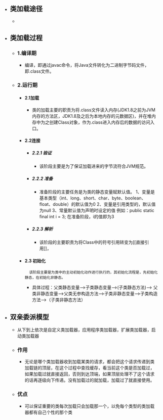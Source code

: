 - ## 类加载途径
	-
- ## 类加载过程
	- ### 1.编译期
		- 编译，即通过javac命令，将Java文件转化为二进制字节码文件，即.class文件。
	- ### 2.运行期
		- #### 2.1加载
			- 类的加载主要的职责为将.class文件读入内存(JDK1.8之前为JVM内存的方法区，JDK1.8及之后为本地内存的元数据区)，并在堆内存中为之创建Class对象，作为.class进入内存后的数据的访问入口。
		- #### 2.2连接
			- ##### 2.2.1 验证
				- 该阶段主要是为了保证加载进来的字节流符合JVM规范。
			- ##### 2.2.2 准备
				- 准备阶段的主要任务是为类的静态变量赋默认值。
				  1、变量是基本类型（int、long、short、char、byte、boolean、float、double）的默认值为0
				  2、变量是引用类型的，默认值为null
				  3、常量默认值为声明时设定的值
				  例如：public static final int i = 3; 在准备阶段，i的值即为3
			- ##### 2.2.3 解析
				- 该阶段的主要职责为将Class中的符号引用转变为[[直接引用]]，
		- #### 2.3 初始化
		        该阶段主要是为类中的主动初始化动作进行执行的，其初始化流程是，先初始化静态，在初始化非静态。
			- 具体过程：父类静态变量-->子类静态变量-->(子类静态方法)-->   父类非静态变量-->父类无参构造方法-->子类非静态变量-->子类构造方法-->（子类非静态方法）
- ## 双亲委派模型
	- 从下到上依次是自定义类加载器，应用程序类加载器，扩展类加载器，启动类加载器
	- ### 作用
		- 无论是哪个类加载器收到加载某类的请求，都会把这个请求传递到类加载链的顶层，在这个过程中查找缓存，看当前这个类是否加载过，如果加载过就直接返回，否则到达顶端，如果顶层处理不了这个请求的话再逐级向下传递。没有加载过的就加载，加载过了就直接使用。
	- ### 优点
		- 可以保证重要的类每次加载只会加载那一个，以免每个类型的类加载器都有自己个性的那个类